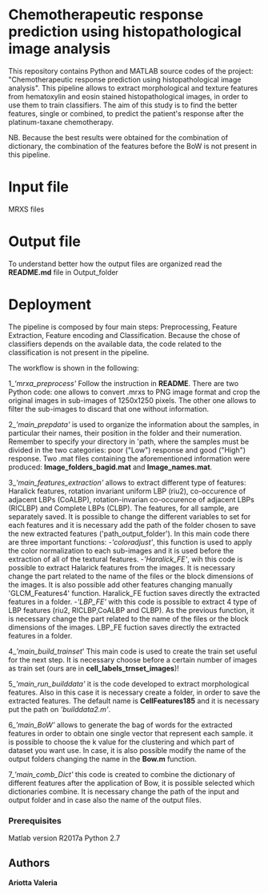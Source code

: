 # Chemotherapeutic response prediction using histopathological image analysis

This repository contains Python and MATLAB source codes of the project: "Chemotherapeutic response prediction using histopathological image analysis". This pipeline allows to extract morphological and texture features from hematoxylin and eosin stained histopathological images, in order to use them to train classifiers. The aim of this study is to find the better features, single or combined, to predict the patient's response after the platinum-taxane chemotherapy.

NB. Because the best results were obtained for the combination of dictionary, the combination of the features before the BoW is not present in this pipeline.

# Input file
MRXS files
# Output file
To understand better how the output files are organized read the **README.md** file in Output_folder

# Deployment
The pipeline is composed by four main steps: Preprocessing, Feature Extraction, Feature encoding and Classification. Because the chose of classifiers depends on the available data, the code related to the classification is not present in the pipeline.

The workflow is shown in the following:

1_*'mrxa_preprocess'* Follow the instruction in **README**. There are two Python code: one allows to convert .mrxs to PNG image format and crop the original images in sub-images of 1250x1250 pixels. The other one allows to filter the sub-images to discard that one without information.
                                     
2_*'main_prepdata'* is used to organize the information about the samples, in particular their names, their position in the folder and their numeration. Remember to specify your directory in 'path, where the samples must be divided in the two categories: poor ("Low") response and good ("High") response. Two .mat files containing  the aforementioned information were produced: **Image_folders_bagid.mat** and **Image_names.mat**.

3_*'main_features_extraction'* allows to extract different type of features: Haralick features, rotation invariant uniform LBP (riu2), co-occurence of adjacent LBPs (CoALBP), rotation-invarian co-occurence of adjacent LBPs (RICLBP) and Complete LBPs (CLBP). The features, for all sample, are separately saved. It is possible to change the different variables to set for each features and it is necessary add the path of the folder chosen to save the new extracted features ('path_output_folder'). In this main code there are three important functions:
-*'coloradjust'*, this function is used to apply the color normalization to each sub-images and it is used before the extraction of all of the textural features.
-*'Haralick_FE'*, wih this code is possible to extract Halarick features from the images. It is necessary change the part related to the name of the files or the block dimensions of the images. It is also possible add other features changing manually 'GLCM_Features4' function. Haralick_FE fuction saves directly the extracted features in a folder.
-*'LBP_FE'* with this code is possible to extract 4 type of LBP features
(riu2, RICLBP,CoALBP and CLBP). As the previous function, it is necessary change the part related to the name of the files or the block dimensions of the images. LBP_FE fuction saves directly the extracted features in a folder.

4_*'main_build_trainset*' This main code is used to create the train set useful for the next step. It is necessary choose before a certain number of images as train set (ours are in **cell_labels_trnset_images**)!

5_*'main_run_builddata'* it is the code developed to extract morphological features. Also in this case it is necessary create a folder, in order to save the extracted features. The default name is **CellFeatures185** and it is necessary put the path on *'builddata2.m'*.

6_*'main_BoW'* allows to generate the bag of words for the extracted features in order to obtain one single vector that represent each sample.
it is possible to choose the k value for the clustering and which part of dataset you want use. In case, it is also possible modify the name of the output folders changing the name in the **Bow.m** function.

7_*'main_comb_Dict'* this code is created to combine the dictionary of different features after the application of Bow, it is possible selected which dictionaries combine. It is necessary change the path of the input and output folder and in case also the name of the output files.

### Prerequisites
Matlab version R2017a
Python 2.7
## Authors
**Ariotta Valeria**
